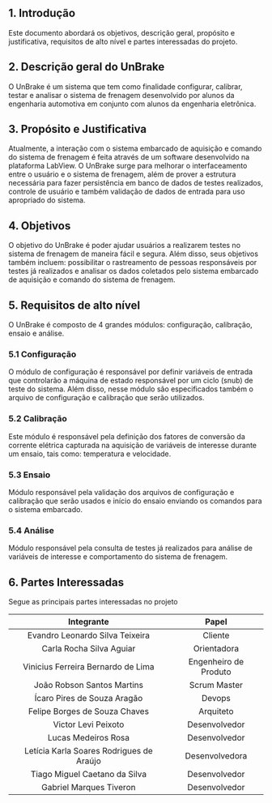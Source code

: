 
## 1. Introdução
Este documento abordará os objetivos, descrição geral, propósito e justificativa, requisitos de alto nível e partes interessadas do projeto.

## 2. Descrição geral do UnBrake
O UnBrake é um sistema que tem como finalidade configurar, calibrar, testar e analisar o sistema de frenagem desenvolvido por alunos da engenharia automotiva em conjunto com alunos da engenharia eletrônica.

## 3. Propósito e Justificativa
Atualmente, a interação com o sistema embarcado de aquisição e comando do sistema de frenagem é feita através de um software desenvolvido na plataforma LabView. O UnBrake surge para melhorar o interfaceamento entre o usuário e o sistema de frenagem, além de prover a estrutura necessária para fazer persistência em banco de dados de testes realizados, controle de usuário e também validação de dados de entrada para uso apropriado do sistema.

## 4. Objetivos
O objetivo do UnBrake é poder ajudar usuários a realizarem testes no sistema de frenagem de maneira fácil e segura. Além disso, seus objetivos também incluem: possibilitar o rastreamento de pessoas responsáveis por testes já realizados e analisar os dados coletados pelo sistema embarcado de aquisição e comando do sistema de frenagem.

## 5. Requisitos de alto nível
O UnBrake é composto de 4 grandes módulos: configuração, calibração, ensaio e análise.

### 5.1 Configuração
O módulo de configuração é responsável por definir variáveis de entrada que controlarão a máquina de estado responsável por um ciclo (snub) de teste do sistema. Além disso, nesse módulo são especificados também o arquivo de configuração e calibração que serão utilizados.

### 5.2 Calibração
Este módulo é responsável pela definição dos fatores de conversão da corrente elétrica capturada na aquisição de variáveis de interesse durante um ensaio, tais como: temperatura e velocidade.

### 5.3 Ensaio
Módulo responsável pela validação dos arquivos de configuração e calibração que serão usados e início do ensaio enviando os comandos para o sistema embarcado.

### 5.4 Análise
Módulo responsável pela consulta de testes já realizados para análise de variáveis de interesse e comportamento do sistema de frenagem.

## 6. Partes Interessadas
Segue as principais partes interessadas no projeto

|               Integrante               |             Papel            |
|:--------------------------------------:|:----------------------------:|
|    Evandro Leonardo Silva Teixeira     |             Cliente          |
|        Carla Rocha Silva Aguiar        |           Orientadora        |
|    Vinicius Ferreira Bernardo de Lima  |     Engenheiro de Produto    |
|       João Robson Santos Martins       |          Scrum Master        |
|      Ícaro Pires de Souza Aragão       |             Devops           |
|     Felipe Borges de Souza Chaves      |            Arquiteto         |
|           Victor Levi Peixoto          |          Desenvolvedor       |
|           Lucas Medeiros Rosa          |          Desenvolvedor       |
|Letícia Karla Soares Rodrigues de Araújo|         Desenvolvedora       |
|     Tiago Miguel Caetano da Silva      |          Desenvolvedor       |
|         Gabriel Marques Tiveron        |          Desenvolvedor       |

